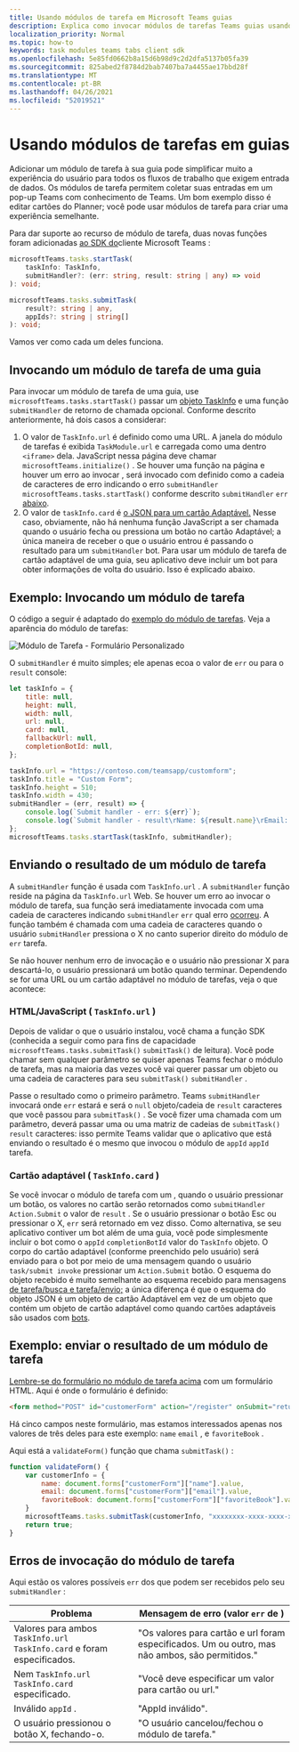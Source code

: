 ```yaml
---
title: Usando módulos de tarefa em Microsoft Teams guias
description: Explica como invocar módulos de tarefas Teams guias usando o SDK do cliente Microsoft Teams cliente
localization_priority: Normal
ms.topic: how-to
keywords: task modules teams tabs client sdk
ms.openlocfilehash: 5e85fd0662b8a15d6b98d9c2d2dfa5137b05fa39
ms.sourcegitcommit: 825abed2f8784d2bab7407ba7a4455ae17bbd28f
ms.translationtype: MT
ms.contentlocale: pt-BR
ms.lasthandoff: 04/26/2021
ms.locfileid: "52019521"
---
```

# <a name="using-task-modules-in-tabs"></a>Usando módulos de tarefas em guias

Adicionar um módulo de tarefa à sua guia pode simplificar muito a experiência do usuário para todos os fluxos de trabalho que exigem entrada de dados. Os módulos de tarefa permitem coletar suas entradas em um pop-up Teams com conhecimento de Teams. Um bom exemplo disso é editar cartões do Planner; você pode usar módulos de tarefa para criar uma experiência semelhante.

Para dar suporte ao recurso de módulo de tarefa, duas novas funções foram adicionadas [ao SDK do](/javascript/api/overview/msteams-client)cliente Microsoft Teams :

```typescript
microsoftTeams.tasks.startTask(
    taskInfo: TaskInfo,
    submitHandler?: (err: string, result: string | any) => void
): void;

microsoftTeams.tasks.submitTask(
    result?: string | any,
    appIds?: string | string[]
): void;
```

Vamos ver como cada um deles funciona.

## <a name="invoking-a-task-module-from-a-tab"></a>Invocando um módulo de tarefa de uma guia

Para invocar um módulo de tarefa de uma guia, use `microsoftTeams.tasks.startTask()` passar um [objeto TaskInfo](~/task-modules-and-cards/what-are-task-modules.md#the-taskinfo-object) e uma função `submitHandler` de retorno de chamada opcional. Conforme descrito anteriormente, há dois casos a considerar:

1. O valor de `TaskInfo.url` é definido como uma URL. A janela do módulo de tarefas é exibida `TaskModule.url` e carregada como uma dentro `<iframe>` dela. JavaScript nessa página deve chamar `microsoftTeams.initialize()` . Se houver uma função na página e houver um erro ao invocar , será invocado com definido como a cadeia de caracteres de erro indicando o erro `submitHandler` `microsoftTeams.tasks.startTask()` conforme descrito `submitHandler` `err` [abaixo](#task-module-invocation-errors).
1. O valor de `taskInfo.card` é [o JSON para um cartão Adaptável.](~/task-modules-and-cards/what-are-task-modules.md#adaptive-card-or-adaptive-card-bot-card-attachment) Nesse caso, obviamente, não há nenhuma função JavaScript a ser chamada quando o usuário fecha ou pressiona um botão no cartão Adaptável; a única maneira de receber o que o usuário entrou é passando o resultado para um `submitHandler` bot. Para usar um módulo de tarefa de cartão adaptável de uma guia, seu aplicativo deve incluir um bot para obter informações de volta do usuário. Isso é explicado abaixo.

## <a name="example-invoking-a-task-module"></a>Exemplo: Invocando um módulo de tarefa

O código a seguir é adaptado do [exemplo do módulo de tarefas](~/task-modules-and-cards/what-are-task-modules.md#code-sample). Veja a aparência do módulo de tarefas:

![Módulo de Tarefa - Formulário Personalizado](~/assets/images/task-module/task-module-custom-form.png)

O `submitHandler` é muito simples; ele apenas ecoa o valor de `err` ou para o `result` console:

```javascript
let taskInfo = {
    title: null,
    height: null,
    width: null,
    url: null,
    card: null,
    fallbackUrl: null,
    completionBotId: null,
};

taskInfo.url = "https://contoso.com/teamsapp/customform";
taskInfo.title = "Custom Form";
taskInfo.height = 510;
taskInfo.width = 430;
submitHandler = (err, result) => {
    console.log(`Submit handler - err: ${err}`);
    console.log(`Submit handler - result\rName: ${result.name}\rEmail: ${result.email}\rFavorite book: ${result.favoriteBook}`);
};
microsoftTeams.tasks.startTask(taskInfo, submitHandler);
```

## <a name="submitting-the-result-of-a-task-module"></a>Enviando o resultado de um módulo de tarefa

A `submitHandler` função é usada com `TaskInfo.url` . A `submitHandler` função reside na página da `TaskInfo.url` Web. Se houver um erro ao invocar o módulo de tarefa, sua função será imediatamente invocada com uma cadeia de caracteres indicando `submitHandler` `err` qual erro [ocorreu](#task-module-invocation-errors). A função também é chamada com uma cadeia de caracteres quando o usuário `submitHandler` pressiona o X no canto superior direito do módulo de `err` tarefa.

Se não houver nenhum erro de invocação e o usuário não pressionar X para descartá-lo, o usuário pressionará um botão quando terminar. Dependendo se for uma URL ou um cartão adaptável no módulo de tarefas, veja o que acontece:

### <a name="htmljavascript-taskinfourl"></a>HTML/JavaScript ( `TaskInfo.url` )

Depois de validar o que o usuário instalou, você chama a função SDK (conhecida a seguir como para fins de capacidade `microsoftTeams.tasks.submitTask()` `submitTask()` de leitura). Você pode chamar sem qualquer parâmetro se quiser apenas Teams fechar o módulo de tarefa, mas na maioria das vezes você vai querer passar um objeto ou uma cadeia de caracteres para seu `submitTask()` `submitHandler` .

Passe o resultado como o primeiro parâmetro. Teams `submitHandler` invocará onde `err` estará e será o `null` objeto/cadeia de `result` caracteres que você passou para `submitTask()` . Se você fizer uma chamada com um parâmetro, deverá passar uma ou uma matriz de cadeias de `submitTask()` `result` caracteres:  isso permite Teams validar que o aplicativo que está enviando o resultado é o mesmo que invocou o módulo de `appId` `appId` tarefa.

### <a name="adaptive-card-taskinfocard"></a>Cartão adaptável ( `TaskInfo.card` )

Se você invocar o módulo de tarefa com um , quando o usuário pressionar um botão, os valores no cartão serão retornados como `submitHandler` `Action.Submit` o valor de `result` . Se o usuário pressionar o botão Esc ou pressionar o X, `err` será retornado em vez disso. Como alternativa, se seu aplicativo contiver um bot além de uma guia, você pode simplesmente incluir o bot como o `appId` `completionBotId` valor do `TaskInfo` objeto. O corpo do cartão adaptável (conforme preenchido pelo usuário) será enviado para o bot por meio de uma mensagem quando o usuário `task/submit invoke` pressionar um `Action.Submit` botão. O esquema do objeto recebido é muito semelhante ao esquema recebido para mensagens [de tarefa/busca e tarefa/envio;](~/task-modules-and-cards/task-modules/task-modules-bots.md#payload-of-taskfetch-and-tasksubmit-messages) a única diferença é que o esquema do objeto JSON é um  objeto de cartão Adaptável em vez de um objeto que contém um objeto de cartão adaptável como quando cartões adaptáveis são usados com [bots](~/task-modules-and-cards/task-modules/task-modules-bots.md#payload-of-taskfetch-and-tasksubmit-messages).

## <a name="example-submitting-the-result-of-a-task-module"></a>Exemplo: enviar o resultado de um módulo de tarefa

[Lembre-se do formulário no módulo de tarefa acima](#example-invoking-a-task-module) com um formulário HTML. Aqui é onde o formulário é definido:

```html
<form method="POST" id="customerForm" action="/register" onSubmit="return validateForm()">
```

Há cinco campos neste formulário, mas estamos interessados apenas nos valores de três deles para este exemplo: `name` `email` , e `favoriteBook` .

Aqui está a `validateForm()` função que chama `submitTask()` :

```javascript
function validateForm() {
    var customerInfo = {
        name: document.forms["customerForm"]["name"].value,
        email: document.forms["customerForm"]["email"].value,
        favoriteBook: document.forms["customerForm"]["favoriteBook"].value
    }
    microsoftTeams.tasks.submitTask(customerInfo, "xxxxxxxx-xxxx-xxxx-xxxx-xxxxxxxxxxxx");
    return true;
}
```

## <a name="task-module-invocation-errors"></a>Erros de invocação do módulo de tarefa

Aqui estão os valores possíveis `err` dos que podem ser recebidos pelo seu `submitHandler` :

| Problema | Mensagem de erro (valor `err` de ) |
| ------- | ------------------------------ |
| Valores para ambos `TaskInfo.url` `TaskInfo.card` e foram especificados. | "Os valores para cartão e url foram especificados. Um ou outro, mas não ambos, são permitidos." |
| Nem `TaskInfo.url` `TaskInfo.card` especificado. | "Você deve especificar um valor para cartão ou url." |
| Inválido `appId` . | "AppId inválido". |
| O usuário pressionou o botão X, fechando-o. | "O usuário cancelou/fechou o módulo de tarefa." |
